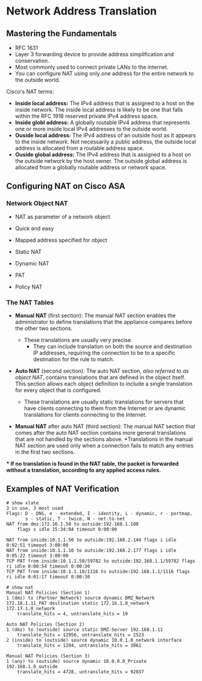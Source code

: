 # Network Address Translation

## Mastering the Fundamentals

* RFC 1631
* Layer 3 forwarding device to provide address simplification and conservation.
* Most commonly used to connect private LANs to the internet.
* You can configure NAT using only one address for the entire network to the outside world.

Cisco's NAT terms:

* __Inside local address:__ The IPv4 address that is assigned to a host on the inside network. The inside local address is likely to be one that falls within the RFC 1918 reserved private IPv4 address space.
* __Inside globl address:__ A globally routable IPv4 address that represents one or more inside local IPv4 addresses to the outside world.
* __Ouside local address:__ The IPv4 address of an outside host as it appears to the inside network. Not necessarily a public address, the outside local address is allocated from a routable address space.
* __Ouside global address:__ The IPv4 address that is assigned to a host on the outside network by the host owner. The outside global address is allocated from a globally routable address or network space. 

## Configuring NAT on Cisco ASA

### Network Object NAT

* NAT as parameter of a network object
* Quick and easy
* Mapped address specified for object

* Static NAT
* Dynamic NAT
* PAT

* Policy NAT

### The NAT Tables

* __Manual NAT__ (first section): The manual NAT section enables the administrator to define translations that the appliance compares before the other two sections. 
    * These translations are usually very precise. 
        + They can include translation on both the source and destination IP addresses, requiring the connection to be to a specific destination for the rule to match.

* __Auto NAT__ (second section): The auto NAT section, _also referred to as object NAT_, contains translations that are defined in the object itself. This section allows each object definition to include a single translation for every object that is configured. 
    * These translations are usually static translations for servers that have clients connecting to them from the Internet or are dynamic translations for clients connecting to the Internet.

* __Manual NAT__ after auto NAT (third section): The manual NAT section that comes after the auto NAT section contains more general translations that are not handled by the sections above. 
    *Translations in the manual NAT section are used only when a connection fails to match any entries in the first two sections.

__\* If no translation is found in the NAT table, the packet is forwarded without a translation, according to any applied access rules.__



## Examples of NAT Verification

```
# show xlate
3 in use, 3 most used
Flags: D - DNS, e - extended, I - identity, i - dynamic, r - portmap,
       s - static, T - twice, N - net-to-net
NAT from dmz:172.16.1.50 to outside:192.168.1.100
    flags s idle 15:34:04 timeout 0:00:00

NAT from inside:10.1.1.50 to outside:192.168.2.144 flags i idle 0:02:51 timeout 3:00:00
NAT from inside:10.1.1.10 to outside:192.168.2.177 flags i idle 0:05:22 timeout 3:00:00
TCP PAT from inside:10.1.1.50/59782 to outside:192.168.1.1/59782 flags ri idle 0:00:54 timeout 0:00:30
TCP PAT from inside:10.1.1.10/1116 to outside:192.168.1.1/1116 flags ri idle 0:01:17 timeout 0:00:30
```

```
# show nat
Manual NAT Policies (Section 1)
1 (dmz) to (Partner_Network) source dynamic DMZ_Network 172.18.1.11_PAT destination static 172.16.1.0_network 172.17.1.0_network
    translate_hits = 4, untranslate_hits = 19

Auto NAT Policies (Section 2)
1 (dmz) to (outside) source static DMZ-Server 192.168.1.11
    translate_hits = 12956, untranslate_hits = 2523
2 (inside) to (outside) source dynamic 10.0.1.0_network interface
    translate_hits = 1204, untranslate_hits = 3061

Manual NAT Policies (Section 3)
1 (any) to (outside) source dynamic 10.0.0.0_Private 192.168.1.8_outside
    translate_hits = 4728, untranslate_hits = 92837
```
